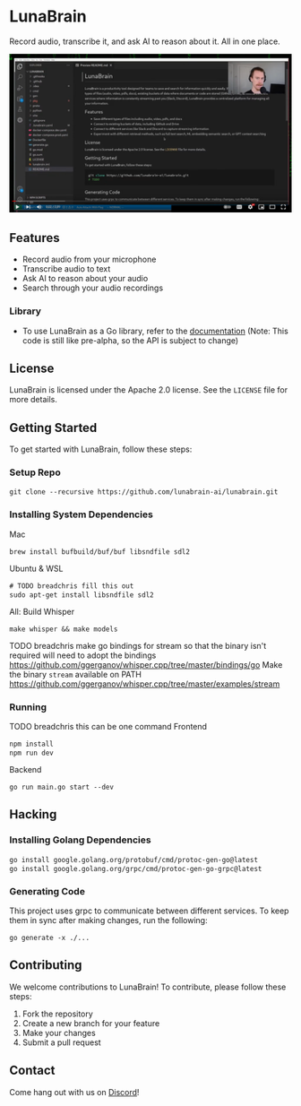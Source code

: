 # LunaBrain

Record audio, transcribe it, and ask AI to reason about it. All in one place.

[![LunaBrain Demo](site/assets/images/demo.png)](http://www.youtube.com/watch?v=znCMrtOcjb0 "LunaBrain Demo")

## Features

- Record audio from your microphone
- Transcribe audio to text
- Ask AI to reason about your audio
- Search through your audio recordings

### Library 
- To use LunaBrain as a Go library, refer to the [documentation](https://pkg.go.dev/github.com/lunabrain-ai/lunabrain) (Note: This code is still like pre-alpha, so the API is subject to change)

## License

LunaBrain is licensed under the Apache 2.0 license. See the `LICENSE` file for more details.

## Getting Started

To get started with LunaBrain, follow these steps:

### Setup Repo

```shell
git clone --recursive https://github.com/lunabrain-ai/lunabrain.git
```

### Installing System Dependencies

Mac
```shell
brew install bufbuild/buf/buf libsndfile sdl2
```

Ubuntu & WSL
```shell
# TODO breadchris fill this out
sudo apt-get install libsndfile sdl2
```

All: Build Whisper
```shell
make whisper && make models
```

TODO breadchris make go bindings for stream so that the binary isn't required
will need to adopt the bindings https://github.com/ggerganov/whisper.cpp/tree/master/bindings/go
Make the binary `stream` available on PATH https://github.com/ggerganov/whisper.cpp/tree/master/examples/stream

### Running

TODO breadchris this can be one command
Frontend
```shell
npm install
npm run dev
```

Backend
```shell
go run main.go start --dev
```

## Hacking

### Installing Golang Dependencies

```shell
go install google.golang.org/protobuf/cmd/protoc-gen-go@latest
go install google.golang.org/grpc/cmd/protoc-gen-go-grpc@latest
```

### Generating Code
This project uses grpc to communicate between different services. To keep them in sync after making changes, run the following:
```shell
go generate -x ./...
```

## Contributing

We welcome contributions to LunaBrain! To contribute, please follow these steps:

1. Fork the repository
2. Create a new branch for your feature
3. Make your changes
4. Submit a pull request

## Contact

Come hang out with us on [Discord](https://discord.gg/jSWJCHCV)!
